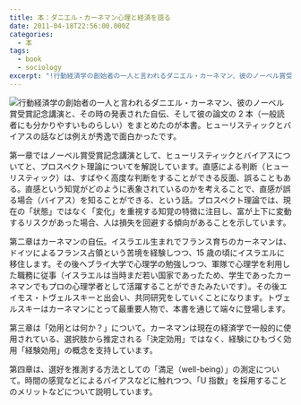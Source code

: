 ```yaml
---
title: 本：ダニエル・カーネマン心理と経済を語る
date: 2011-04-18T22:56:00.000Z
categories:
  - 本
tags:
  - book
  - sociology
excerpt: "!行動経済学の創始者の一人と言われるダニエル・カーネマン、彼のノーベル賞受賞記念講演と、その時の発表された自伝、そして彼の論文の2本（一般読者にも分かりやすいものらしい）をまとめたのが本書。ヒューリスティックとバイアスの話などは例えが秀逸で面白かったです。"
---
```


[](http://www.amazon.co.jp/gp/product/4903063488/ref=as_li_ss_tl?ie=UTF8&tag=yutakayamaguc-22&linkCode=as2&camp=247&creative=7399&creativeASIN=4903063488)![](http://www.assoc-amazon.jp/e/ir?t=yutakayamaguc-22&l=as2&o=9&a=4903063488)行動経済学の創始者の一人と言われるダニエル・カーネマン、彼のノーベル賞受賞記念講演と、その時の発表された自伝、そして彼の論文の 2 本（一般読者にも分かりやすいものらしい）をまとめたのが本書。ヒューリスティックとバイアスの話などは例えが秀逸で面白かったです。

第一章ではノーベル賞受賞記念講演として、ヒューリスティックとバイアスについてと、プロスペクト理論についてを解説しています。直感による判断（ヒューリスティック）は、すばやく高度な判断をすることができる反面、誤ることもある。直感という知覚がどのように表象されているのかを考えることで、直感が誤る場合（バイアス）を知ることができる、という話。プロスペクト理論では、現在の「状態」ではなく「変化」を重視する知覚の特徴に注目し、富が上下に変動するリスクがあった場合、人は損失を回避する傾向があることを示しています。

第二章はカーネマンの自伝。イスラエル生まれでフランス育ちのカーネマンは、ドイツによるフランス占領という苦境を経験しつつ、15 歳の頃にイスラエルに移住します。その後ヘブライ大学で心理学の勉強しつつ、軍隊で心理学を利用した職務に従事（イスラエルは当時まだ若い国家であったため、学生であったカーネマンでもプロの心理学者として活躍することができたみたいです）。その後エイモス・トヴェルスキーと出会い、共同研究をしていくことになります。トヴェルスキーはカーネマンにとって最重要人物で、本書を通じて端々に登場します。

第三章は「効用とは何か？」について。カーネマンは現在の経済学で一般的に使用されている、選択肢から推定される「決定効用」ではなく、経験にひもづく効用「経験効用」の概念を支持しています。

第四章は、選好を推測する方法としての「満足（well-being）」の測定について。時間の感覚などによるバイアスなどに触れつつ、「U 指数」を採用することのメリットなどについて説明しています。

